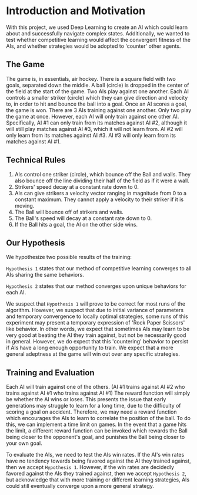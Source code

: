 # Introduction and Motivation

With this project, we used Deep Learning to create an AI which could learn about and successfully navigate complex states. Additionally, we wanted to test whether competitive learning would affect the convergent fitness of the AIs, and whether strategies would be adopted to 'counter' other agents.



## The Game

The game is, in essentials, air hockey. There is a square field with two goals, separated down the middle. A ball  (circle) is dropped in the center of the field at the start of the game. Two AIs play against one another. Each AI controls a smaller striker (circle) which they can give direction and velocity to, in order to hit and bounce the ball into a goal. Once an AI scores a goal, the game is won. There are 3 AIs training against one another. Only two play the game at once. However, each AI will only train against one other AI. Specifically, AI #1 can only train from its matches against AI #2, although it will still play matches against AI #3, which it will not learn from. AI #2 will only learn from its matches against AI #3. AI #3 will only learn from its matches against AI #1.



## Technical Rules

1. AIs control one striker (circle), which bounce off the Ball and walls. They also bounce off the line dividing their half of the field as if it were a wall. 
2. Strikers' speed decay at a constant rate down to 0.
3. AIs can give strikers a velocity vector ranging in magnitude from 0 to a constant maximum. They cannot apply a velocity to their striker if it is moving.
4. The Ball will bounce off of strikers and walls.
5. The Ball's speed will decay at  a constant rate down to 0.
6. If the Ball hits a goal, the AI on the other side wins.



## Our Hypothesis

We hypothesize two possible results of the training:

`Hypothesis 1` states that our method of competitive learning converges to all AIs sharing the same behaviors. 

`Hypothesis 2` states that our method converges upon unique behaviors for each AI.

We suspect that `Hypothesis 1` will prove to be correct for most runs of the algorithm. However, we suspect that due to initial variance of parameters and temporary convergence to locally optimal strategies, some runs of this experiment may present a temporary expression of 'Rock Paper Scissors' like behavior. In other words, we expect that sometimes AIs may learn to be very good at beating the AI they train against, but not be necessarily good in general. However, we do expect that this 'countering' behavior to persist if AIs have a long enough opportunity to train. We expect that a more general adeptness at the game will win out over any specific strategies.



## Training and Evaluation

Each AI will train against one of the others. (AI #1 trains against AI #2 who trains against AI #1 who trains against AI #1) The reward function will simply be whether the AI wins or loses. This presents the issue that early generations may struggle to learn for a long time, due to the difficulty of scoring a goal on accident. Therefore, we may need a reward function which encourages the AIs to learn to correlate the position of the ball. To do this, we can implement a time limit on games. In the event that a game hits the limit, a different reward function can be invoked which rewards the Ball being closer to the opponent's goal, and punishes the Ball being closer to your own goal.

To evaluate the AIs, we need to test the AIs win rates. If the AI's win rates have no tendency towards being favored against the AI they trained against, then we accept `Hypothesis 1`. However, if the win rates are decidedly favored against the AIs they trained against, then we accept `Hypothesis 2`, but acknowledge that with more training or different learning strategies, AIs could still eventually converge upon a more general strategy.





